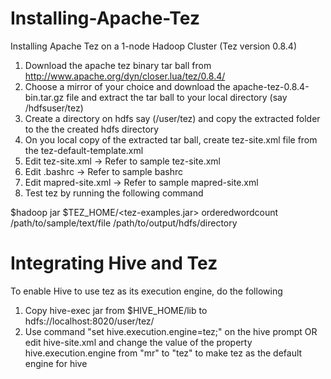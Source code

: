 # Installing-Apache-Tez
Installing Apache Tez on a 1-node Hadoop Cluster (Tez version 0.8.4)

1. Download the apache tez binary tar ball from http://www.apache.org/dyn/closer.lua/tez/0.8.4/
2. Choose a mirror of your choice and download the apache-tez-0.8.4-bin.tar.gz file and extract the tar ball to your local directory (say /hdfsuser/tez)
3. Create a directory on hdfs say (/user/tez) and copy the extracted folder to the the created hdfs directory
4. On you local copy of the extracted tar ball, create tez-site.xml file from the tez-default-template.xml
5. Edit tez-site.xml -> Refer to sample tez-site.xml
6. Edit .bashrc -> Refer to sample bashrc
7. Edit mapred-site.xml -> Refer to sample mapred-site.xml
8. Test tez by running the following command

$hadoop jar $TEZ_HOME/\<tez-examples.jar\> orderedwordcount /path/to/sample/text/file /path/to/output/hdfs/directory

# Integrating Hive and Tez
To enable Hive to use tez as its execution engine, do the following 

1. Copy hive-exec jar from $HIVE_HOME/lib to hdfs://localhost:8020/user/tez/
2. Use command "set hive.execution.engine=tez;" on the hive prompt OR edit hive-site.xml and change the value of the property  hive.execution.engine from "mr" to "tez" to make tez as the default engine for hive  

